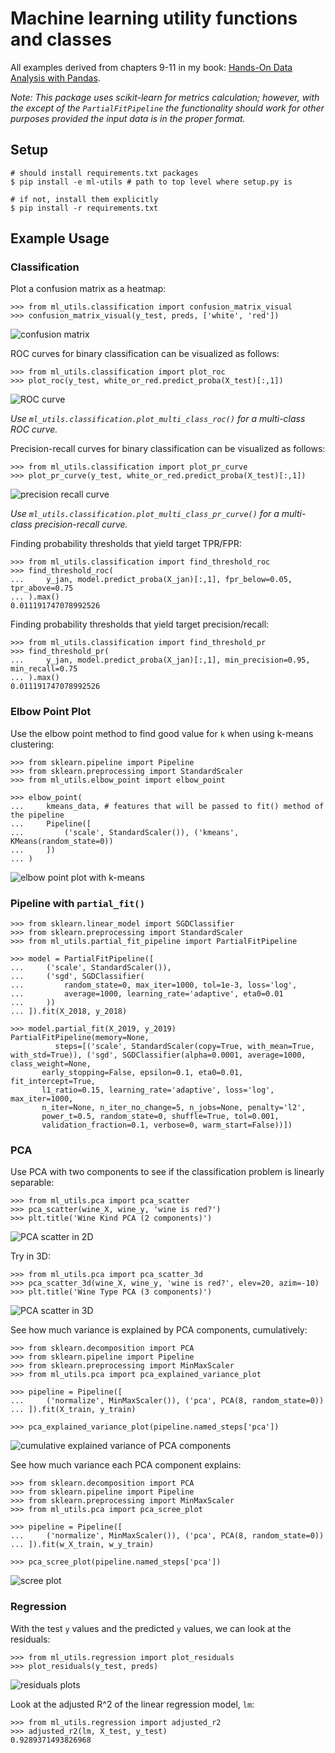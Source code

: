 # Machine learning utility functions and classes
All examples derived from chapters 9-11 in my book: [Hands-On Data Analysis with Pandas](https://github.com/stefmolin/Hands-On-Data-Analysis-with-Pandas).

*Note: This package uses scikit-learn for metrics calculation; however, with the except of the `PartialFitPipeline` the functionality should work for other purposes provided the input data is in the proper format.*

## Setup
```
# should install requirements.txt packages
$ pip install -e ml-utils # path to top level where setup.py is

# if not, install them explicitly
$ pip install -r requirements.txt
```

## Example Usage
### Classification
Plot a confusion matrix as a heatmap:
```
>>> from ml_utils.classification import confusion_matrix_visual
>>> confusion_matrix_visual(y_test, preds, ['white', 'red'])
```
<img src="images/confusion_matrix.png?raw=true" align="center" alt="confusion matrix">

ROC curves for binary classification can be visualized as follows:
```
>>> from ml_utils.classification import plot_roc
>>> plot_roc(y_test, white_or_red.predict_proba(X_test)[:,1])
```
<img src="images/roc_curve.png?raw=true" align="center" alt="ROC curve">

*Use `ml_utils.classification.plot_multi_class_roc()` for a multi-class ROC curve.*

Precision-recall curves for binary classification can be visualized as follows:
```
>>> from ml_utils.classification import plot_pr_curve
>>> plot_pr_curve(y_test, white_or_red.predict_proba(X_test)[:,1])
```
<img src="images/pr_curve.png?raw=true" align="center" alt="precision recall curve">

*Use `ml_utils.classification.plot_multi_class_pr_curve()` for a multi-class precision-recall curve.*

Finding probability thresholds that yield target TPR/FPR:
```
>>> from ml_utils.classification import find_threshold_roc
>>> find_threshold_roc(
...     y_jan, model.predict_proba(X_jan)[:,1], fpr_below=0.05, tpr_above=0.75
... ).max()
0.011191747078992526
```

Finding probability thresholds that yield target precision/recall:
```
>>> from ml_utils.classification import find_threshold_pr
>>> find_threshold_pr(
...     y_jan, model.predict_proba(X_jan)[:,1], min_precision=0.95, min_recall=0.75
... ).max()
0.011191747078992526
```

### Elbow Point Plot
Use the elbow point method to find good value for `k` when using k-means clustering:
```
>>> from sklearn.pipeline import Pipeline
>>> from sklearn.preprocessing import StandardScaler
>>> from ml_utils.elbow_point import elbow_point

>>> elbow_point(
...     kmeans_data, # features that will be passed to fit() method of the pipeline
...     Pipeline([
...         ('scale', StandardScaler()), ('kmeans', KMeans(random_state=0))
...     ])
... )
```
<img src="images/elbow_point.png?raw=true" align="center" alt="elbow point plot with k-means">

### Pipeline with `partial_fit()`
```
>>> from sklearn.linear_model import SGDClassifier
>>> from sklearn.preprocessing import StandardScaler
>>> from ml_utils.partial_fit_pipeline import PartialFitPipeline

>>> model = PartialFitPipeline([
...     ('scale', StandardScaler()),
...     ('sgd', SGDClassifier(
...         random_state=0, max_iter=1000, tol=1e-3, loss='log',
...         average=1000, learning_rate='adaptive', eta0=0.01
...     ))
... ]).fit(X_2018, y_2018)

>>> model.partial_fit(X_2019, y_2019)
PartialFitPipeline(memory=None,
          steps=[('scale', StandardScaler(copy=True, with_mean=True, with_std=True)), ('sgd', SGDClassifier(alpha=0.0001, average=1000, class_weight=None,
       early_stopping=False, epsilon=0.1, eta0=0.01, fit_intercept=True,
       l1_ratio=0.15, learning_rate='adaptive', loss='log', max_iter=1000,
       n_iter=None, n_iter_no_change=5, n_jobs=None, penalty='l2',
       power_t=0.5, random_state=0, shuffle=True, tol=0.001,
       validation_fraction=0.1, verbose=0, warm_start=False))])
```

### PCA
Use PCA with two components to see if the classification problem is linearly separable:
```
>>> from ml_utils.pca import pca_scatter
>>> pca_scatter(wine_X, wine_y, 'wine is red?')
>>> plt.title('Wine Kind PCA (2 components)')
```
<img src="images/pca_scatter.png?raw=true" align="center" alt="PCA scatter in 2D">

Try in 3D:
```
>>> from ml_utils.pca import pca_scatter_3d
>>> pca_scatter_3d(wine_X, wine_y, 'wine is red?', elev=20, azim=-10)
>>> plt.title('Wine Type PCA (3 components)')
```
<img src="images/pca_scatter_3d.png?raw=true" align="center" alt="PCA scatter in 3D">

See how much variance is explained by PCA components, cumulatively:
```
>>> from sklearn.decomposition import PCA
>>> from sklearn.pipeline import Pipeline
>>> from sklearn.preprocessing import MinMaxScaler
>>> from ml_utils.pca import pca_explained_variance_plot

>>> pipeline = Pipeline([
...     ('normalize', MinMaxScaler()), ('pca', PCA(8, random_state=0))
... ]).fit(X_train, y_train)

>>> pca_explained_variance_plot(pipeline.named_steps['pca'])
```
<img src="images/explained_variance_ratio.png?raw=true" align="center" alt="cumulative explained variance of PCA components">

See how much variance each PCA component explains:
```
>>> from sklearn.decomposition import PCA
>>> from sklearn.pipeline import Pipeline
>>> from sklearn.preprocessing import MinMaxScaler
>>> from ml_utils.pca import pca_scree_plot

>>> pipeline = Pipeline([
...     ('normalize', MinMaxScaler()), ('pca', PCA(8, random_state=0))
... ]).fit(w_X_train, w_y_train)

>>> pca_scree_plot(pipeline.named_steps['pca'])
```
<img src="images/scree_plot.png?raw=true" align="center" alt="scree plot">

### Regression
With the test `y` values and the predicted `y` values, we can look at the residuals:
```
>>> from ml_utils.regression import plot_residuals
>>> plot_residuals(y_test, preds)
```
<img src="images/residuals.png?raw=true" align="center" alt="residuals plots">

Look at the adjusted R^2 of the linear regression model, `lm`:
```
>>> from ml_utils.regression import adjusted_r2
>>> adjusted_r2(lm, X_test, y_test)
0.9289371493826968
```
